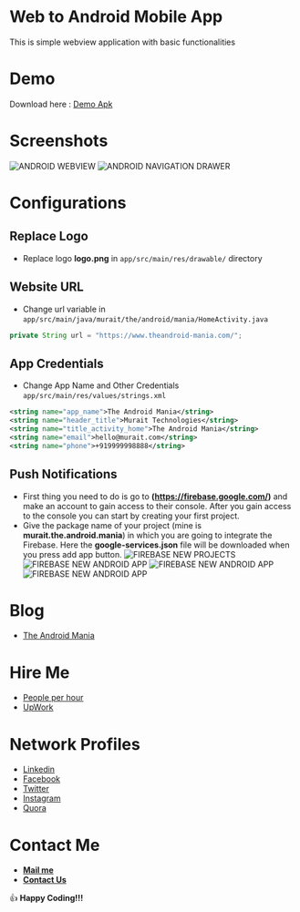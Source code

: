 # Web to Android Mobile App

This is simple webview application with basic functionalities

# Demo

Download here : [Demo Apk](https://github.com/mayursojitra/Web-Mobile-App/raw/master/app-debug.apk)

# Screenshots

![ANDROID WEBVIEW](https://raw.githubusercontent.com/mayursojitra/Web-Mobile-App/master/screenshot-1.png) ![ANDROID NAVIGATION DRAWER](https://raw.githubusercontent.com/mayursojitra/Web-Mobile-App/master/screenshot-2.png)

# Configurations

## Replace Logo
- Replace logo **logo.png** in ```app/src/main/res/drawable/``` directory

## Website URL
- Change url variable in ```app/src/main/java/murait/the/android/mania/HomeActivity.java```  
```java
private String url = "https://www.theandroid-mania.com/";
```

## App Credentials
- Change App Name and Other Credentials ```app/src/main/res/values/strings.xml```
```xml
<string name="app_name">The Android Mania</string>
<string name="header_title">Murait Technologies</string>
<string name="title_activity_home">The Android Mania</string>
<string name="email">hello@murait.com</string>
<string name="phone">+919999998888</string>
```

## Push Notifications
- First thing you need to do is go to **(https://firebase.google.com/)** and make an account to gain access to their console. After you gain access to the console you can start by creating your first project.
- Give the package name of your project (mine is **murait.the.android.mania**) in which you are going to integrate the Firebase. Here the **google-services.json** file will be downloaded when you press add app button.
![FIREBASE NEW PROJECTS](https://raw.githubusercontent.com/mayursojitra/Web-Mobile-App/master/screenshot-3.png)
![FIREBASE NEW ANDROID APP](https://raw.githubusercontent.com/mayursojitra/Web-Mobile-App/master/screenshot-4.png)
![FIREBASE NEW ANDROID APP](https://raw.githubusercontent.com/mayursojitra/Web-Mobile-App/master/screenshot-5.png)
![FIREBASE NEW ANDROID APP](https://raw.githubusercontent.com/mayursojitra/Web-Mobile-App/master/screenshot-6.png)


# Blog

- [The Android Mania](https://www.theandroid-mania.com/)

# Hire Me

- [People per hour](http://pph.me/mayursojitra)
- [UpWork](https://www.upwork.com/freelancers/~019d3db2c3f08414b8)

# Network Profiles

- [Linkedin](https://www.linkedin.com/in/mayursojitra/)
- [Facebook](https://www.facebook.com/mayur.sojitra55)
- [Twitter](https://twitter.com/mayur_sojitra)
- [Instagram](https://www.instagram.com/mayursojitra/)
- [Quora](https://www.quora.com/profile/Mayur-Sojitra)

# Contact Me

- [**Mail me**](mailto:hello@murait.com)
- [**Contact Us**](https://www.theandroid-mania.com/contact)

:+1: **Happy Coding!!!**